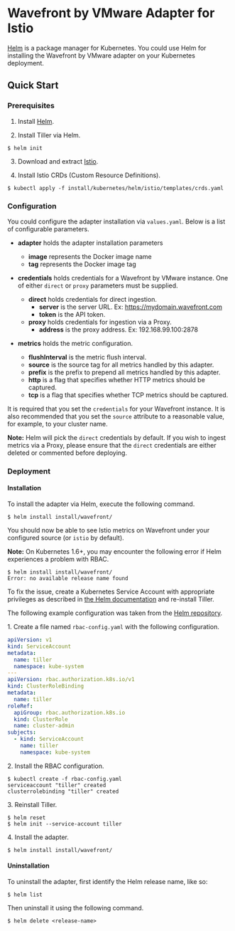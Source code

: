 # Wavefront by VMware Adapter for Istio

[Helm](https://helm.sh/) is a package manager for Kubernetes. You could use Helm
for installing the Wavefront by VMware adapter on your Kubernetes deployment.

## Quick Start

### Prerequisites

1. Install [Helm](https://docs.helm.sh/using_helm/#installing-helm).

2. Install Tiller via Helm.

```console
$ helm init
```

3. Download and extract [Istio](https://istio.io/docs/setup/kubernetes/download-release/).

4. Install Istio CRDs (Custom Resource Definitions).

```console
$ kubectl apply -f install/kubernetes/helm/istio/templates/crds.yaml
```

### Configuration

You could configure the adapter installation via `values.yaml`. Below is a list
of configurable parameters.

* **adapter** holds the adapter installation parameters
  * **image** represents the Docker image name
  * **tag** represents the Docker image tag

* **credentials** holds credentials for a Wavefront by VMware instance. One of
  either `direct` or `proxy` parameters must be supplied.
  * **direct** holds credentials for direct ingestion.
    * **server** is the server URL. Ex: https://mydomain.wavefront.com
    * **token** is the API token.
  * **proxy** holds credentials for ingestion via a Proxy.
    * **address** is the proxy address. Ex: 192.168.99.100:2878

* **metrics** holds the metric configuration.
  * **flushInterval** is the metric flush interval.
  * **source** is the source tag for all metrics handled by this adapter.
  * **prefix** is the prefix to prepend all metrics handled by this adapter.
  * **http** is a flag that specifies whether HTTP metrics should be captured.
  * **tcp** is a flag that specifies whether TCP metrics should be captured.

It is required that you set the `credentials` for your Wavefront instance. It is
also recommended that you set the `source` attribute to a reasonable value, for
example, to your cluster name.

**Note:** Helm will pick the `direct` credentials by default. If you wish to
ingest metrics via a Proxy, please ensure that the `direct` credentials are
either deleted or commented before deploying.

### Deployment

#### Installation

To install the adapter via Helm, execute the following command.

```console
$ helm install install/wavefront/
```

You should now be able to see Istio metrics on Wavefront under your configured
source (or `istio` by default).

**Note:** On Kubernetes 1.6+, you may encounter the following error if Helm
experiences a problem with RBAC.

```console
$ helm install install/wavefront/
Error: no available release name found
```

To fix the issue, create a Kubernetes Service Account with appropriate
privileges as described in [the Helm documentation](https://docs.helm.sh/using_helm/#tiller-and-role-based-access-control)
and re-install Tiller.

The following example configuration was taken from the [Helm repository](https://github.com/helm/helm/blob/master/docs/rbac.md).

1\. Create a file named `rbac-config.yaml` with the following configuration.

```yaml
apiVersion: v1
kind: ServiceAccount
metadata:
  name: tiller
  namespace: kube-system
---
apiVersion: rbac.authorization.k8s.io/v1
kind: ClusterRoleBinding
metadata:
  name: tiller
roleRef:
  apiGroup: rbac.authorization.k8s.io
  kind: ClusterRole
  name: cluster-admin
subjects:
  - kind: ServiceAccount
    name: tiller
    namespace: kube-system
```

2\. Install the RBAC configuration.

```console
$ kubectl create -f rbac-config.yaml
serviceaccount "tiller" created
clusterrolebinding "tiller" created
```

3\. Reinstall Tiller.

```console
$ helm reset
$ helm init --service-account tiller
```

4\. Install the adapter.

```console
$ helm install install/wavefront/
```

#### Uninstallation

To uninstall the adapter, first identify the Helm release name, like so:

```console
$ helm list
```

Then uninstall it using the following command.

```console
$ helm delete <release-name>
```
